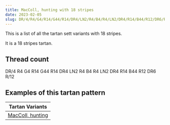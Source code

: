 ```yaml
---
title: MacColl, hunting with 18 stripes
date: 2023-02-05
slug: DR/4/R4/G4/R14/G44/R14/DR4/LN2/R4/B4/R4/LN2/DR4/R14/B44/R12/DR6/R/12
---
```

This is a list of all the tartan sett variants with 18 stripes.

It is a 18 stripes tartan.


## Thread count
DR/4 R4 G4 R14 G44 R14 DR4 LN2 R4 B4 R4 LN2 DR4 R14 B44 R12 DR6 R/12

## Examples of this tartan pattern

| Tartan Variants |
|---------------|
| [MacColl, hunting](/variants/dr/4/r4/g4/r14/g44/r14/dr4/ln2/r4/b4/r4/ln2/dr4/r14/b44/r12/dr6/r/12-b304080-dr900030-g607030-lne0e0e0-rc00000)||
